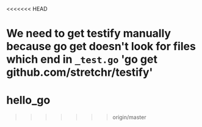<<<<<<< HEAD


We need to get testify manually because go get doesn't look for files which end in `_test.go` 
'go get github.com/stretchr/testify'
=======
# hello_go
>>>>>>> origin/master
